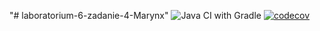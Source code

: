 "# laboratorium-6-zadanie-4-Marynx" 
![Java CI with Gradle](https://github.com/testowanieaplikacjijavaug/laboratorium-6-zadanie-4-Marynx/workflows/Java%20CI%20with%20Gradle/badge.svg)
[![codecov](https://codecov.io/gh/testowanieaplikacjijavaug/laboratorium-6-zadanie-4-Marynx/branch/master/graph/badge.svg)](https://codecov.io/gh/testowanieaplikacjijavaug/laboratorium-6-zadanie-4-Marynx)
